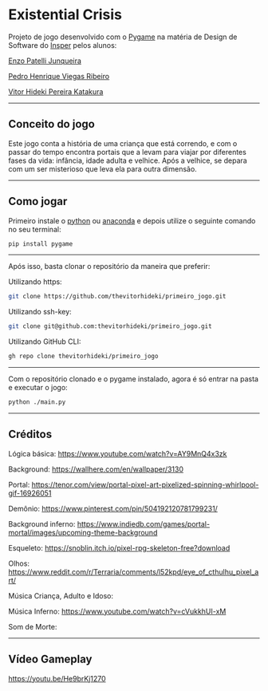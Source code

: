 # Existential Crisis

Projeto de jogo desenvolvido com o [Pygame][pygame] na matéria de Design de Software do [Insper][insper] pelos alunos:

[Enzo Patelli Junqueira][enzo]

[Pedro Henrique Viegas Ribeiro][pedro]

[Vitor Hideki Pereira Katakura][vitor]

---

## Conceito do jogo

Este jogo conta a história de uma criança que está correndo, e com o passar do tempo encontra portais que a levam para viajar por diferentes fases da vida: infância, idade adulta e velhice. Após a velhice, se depara com um ser misterioso que leva ela para outra dimensão.

---

## Como jogar

Primeiro instale o [python][python_website] ou [anaconda][anaconda_website] e depois utilize o seguinte comando no seu terminal:

```bash
pip install pygame
```

---

Após isso, basta clonar o repositório da maneira que preferir:

Utilizando https:

```bash
git clone https://github.com/thevitorhideki/primeiro_jogo.git
```

Utilizando ssh-key:

```bash
git clone git@github.com:thevitorhideki/primeiro_jogo.git
```

Utilizando GitHub CLI:

```bash
gh repo clone thevitorhideki/primeiro_jogo
```

---

Com o repositório clonado e o pygame instalado, agora é só entrar na pasta e executar o jogo:

```bash
python ./main.py
```

[insper]: https://www.insper.edu.br/
[python_website]: https://www.python.org/downloads/
[anaconda_website]: https://www.anaconda.com/
[pygame]: https://www.pygame.org/news
[enzo]: https://github.com/enzojunq
[pedro]: https://github.com/Phvr06
[vitor]: https://github.com/thevitorhideki

---

## Créditos

Lógica básica: <https://www.youtube.com/watch?v=AY9MnQ4x3zk>

Background: <https://wallhere.com/en/wallpaper/3130>

Portal: <https://tenor.com/view/portal-pixel-art-pixelized-spinning-whirlpool-gif-16926051>

Demônio: <https://www.pinterest.com/pin/504192120781799231/>

Background inferno: <https://www.indiedb.com/games/portal-mortal/images/upcoming-theme-background>

Esqueleto: <https://snoblin.itch.io/pixel-rpg-skeleton-free?download>

Olhos: <https://www.reddit.com/r/Terraria/comments/l52kpd/eye_of_cthulhu_pixel_art/>

Música Criança, Adulto e Idoso:

Música Inferno: <https://www.youtube.com/watch?v=cVukkhUI-xM>

Som de Morte:

---

## Vídeo Gameplay

<https://youtu.be/He9brKj1270>
